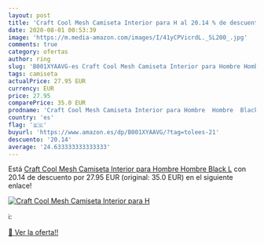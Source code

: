 ```yaml
---
layout: post
title: 'Craft Cool Mesh Camiseta Interior para H al 20.14 % de descuento'
date: 2020-08-01 00:53:39
image: 'https://m.media-amazon.com/images/I/41yCPVicrdL._SL200_.jpg'
comments: true
category: ofertas
author: ring
slug: 'B001XYAAVG-es Craft Cool Mesh Camiseta Interior para Hombre Hombre Black L'
tags: camiseta
actualPrice: 27.95 EUR
currency: EUR
price: 27.95
comparePrice: 35.0 EUR
prodname: 'Craft Cool Mesh Camiseta Interior para Hombre  Hombre  Black  L'
country: 'es'
flag: '🇪🇸'
buyurl: 'https://www.amazon.es/dp/B001XYAAVG/?tag=tolees-21'
descuento: '20.14'
average: '24.633333333333333'
---
```


Está [Craft Cool Mesh Camiseta Interior para Hombre  Hombre  Black  L](https://www.amazon.es/dp/B001XYAAVG/?tag=tolees-21) con 20.14 de descuento por 27.95 EUR (original: 35.0 EUR) en el siguiente enlace!

[![Craft Cool Mesh Camiseta Interior para H](https://m.media-amazon.com/images/I/41yCPVicrdL._SL200_.jpg)](https://www.amazon.es/dp/B001XYAAVG/?tag=tolees-21)

ℹ️:


[🛒 Ver la oferta!!](https://www.amazon.es/dp/B001XYAAVG/?tag=tolees-21)
